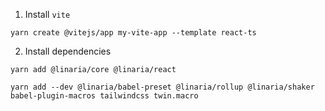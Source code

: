 1. Install `vite`

```
yarn create @vitejs/app my-vite-app --template react-ts
```

2. Install dependencies

```
yarn add @linaria/core @linaria/react
```

```
yarn add --dev @linaria/babel-preset @linaria/rollup @linaria/shaker babel-plugin-macros tailwindcss twin.macro
```
